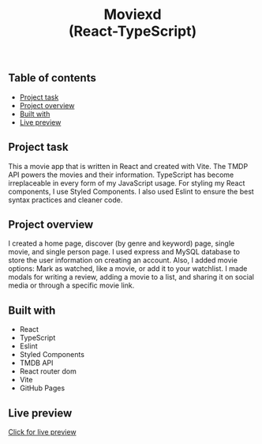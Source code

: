<h1 align="center">
  Moviexd <br/> 
  (React-TypeScript)
</h1>
<br>

## Table of contents

- [Project task](#project-task)
- [Project overview](#project-overview)
- [Built with](#built-with)
- [Live preview](#live-preview)

## Project task

This a movie app that is written in React and created with Vite. The TMDP API powers the movies and their information. TypeScript has become irreplaceable in every form of my JavaScript usage. For styling my React components, I use Styled Components. I also used Eslint to ensure the best syntax practices and cleaner code.  

## Project overview

I created a home page, discover (by genre and keyword) page, single movie, and single person page. I used express and MySQL database to store the user information on creating an account. Also, I added movie options: Mark as watched, like a movie, or add it to your watchlist. I made modals for writing a review, adding a movie to a list, and sharing it on social media or through a specific movie link. 


## Built with

- React
- TypeScript
- Eslint
- Styled Components
- TMDB API
- React router dom
- Vite 
- GitHub Pages

## Live preview

[Click for live preview](https://jeko10.github.io/Moviexd/)
